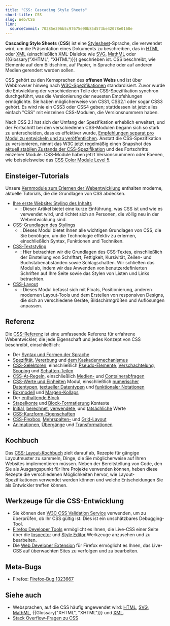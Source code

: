 ```yaml
---
title: "CSS: Cascading Style Sheets"
short-title: CSS
slug: Web/CSS
l10n:
  sourceCommit: 70285e396b5c97675e90b85d573be42078e0168e
---
```


**Cascading Style Sheets** (**CSS**) ist eine [Stylesheet](/de/docs/Web/API/StyleSheet)-Sprache, die verwendet wird, um die Präsentation eines Dokuments zu beschreiben, das in [HTML](/de/docs/Web/HTML) oder [XML](/de/docs/Web/XML/Guides/XML_introduction) (einschließlich XML-Dialekte wie [SVG](/de/docs/Web/SVG), [MathML](/de/docs/Web/MathML) oder {{Glossary("XHTML", "XHTML")}}) geschrieben ist. CSS beschreibt, wie Elemente auf dem Bildschirm, auf Papier, in Sprache oder auf anderen Medien gerendert werden sollen.

CSS gehört zu den Kernsprachen des **offenen Webs** und ist über Webbrowser hinweg nach [W3C-Spezifikationen](https://www.w3.org/Style/CSS/#specs) standardisiert. Zuvor wurde die Entwicklung der verschiedenen Teile der CSS-Spezifikation synchron durchgeführt, was die Versionierung der neuesten Empfehlungen ermöglichte. Sie haben möglicherweise von CSS1, CSS2.1 oder sogar CSS3 gehört. Es wird nie ein CSS3 oder CSS4 geben; stattdessen ist jetzt alles einfach "CSS" mit einzelnen CSS-Modulen, die Versionsnummern haben.

Nach CSS 2.1 hat sich der Umfang der Spezifikation erheblich erweitert, und der Fortschritt bei den verschiedenen CSS-Modulen begann sich so stark zu unterscheiden, dass es effektiver wurde, [Empfehlungen separat pro Modul zu entwickeln und zu veröffentlichen](https://www.w3.org/Style/CSS/current-work). Anstatt die CSS-Spezifikation zu versionieren, nimmt das W3C jetzt regelmäßig einen Snapshot des [aktuell stabilen Zustands der CSS-Spezifikation](https://www.w3.org/TR/css/) und des Fortschritts einzelner Module. CSS-Module haben jetzt Versionsnummern oder Ebenen, wie beispielsweise das [CSS Color Module Level 5](https://drafts.csswg.org/css-color-5/).

## Einsteiger-Tutorials

Unsere [Kernmodule zum Erlernen der Webentwicklung](/de/docs/Learn_web_development/Core) enthalten moderne, aktuelle Tutorials, die die Grundlagen von CSS abdecken.

- [Ihre erste Website: Styling des Inhalts](/de/docs/Learn_web_development/Getting_started/Your_first_website/Styling_the_content)
  - : Dieser Artikel bietet eine kurze Einführung, was CSS ist und wie es verwendet wird, und richtet sich an Personen, die völlig neu in der Webentwicklung sind.
- [CSS-Grundlagen des Stylings](/de/docs/Learn_web_development/Core/Styling_basics)
  - : Dieses Modul bietet Ihnen alle wichtigen Grundlagen von CSS, die Sie benötigen, um die Technologie effektiv zu erlernen, einschließlich Syntax, Funktionen und Techniken.
- [CSS-Textstyling](/de/docs/Learn_web_development/Core/Text_styling)
  - : Hier betrachten wir die Grundlagen des CSS-Textes, einschließlich der Einstellung von Schriftart, Fettigkeit, Kursivität, Zeilen- und Buchstabenabständen sowie Schlagschatten. Wir schließen das Modul ab, indem wir das Anwenden von benutzerdefinierten Schriften auf Ihre Seite sowie das Stylen von Listen und Links betrachten.
- [CSS-Layout](/de/docs/Learn_web_development/Core/CSS_layout)
  - : Dieses Modul befasst sich mit Floats, Positionierung, anderen modernen Layout-Tools und dem Erstellen von responsiven Designs, die sich an verschiedene Geräte, Bildschirmgrößen und Auflösungen anpassen.

## Referenz

Die [CSS-Referenz](/de/docs/Web/CSS/Reference) ist eine umfassende Referenz für erfahrene Webentwickler, die jede Eigenschaft und jedes Konzept von CSS beschreibt, einschließlich:

- Der [Syntax und Formen der Sprache](/de/docs/Web/CSS/CSS_syntax/Syntax)
- [Spezifität](/de/docs/Web/CSS/CSS_cascade/Specificity), [Vererbung](/de/docs/Web/CSS/CSS_cascade/Inheritance) und [dem Kaskadenmechanismus](/de/docs/Web/CSS/CSS_cascade/Cascade)
- [CSS-Selektoren](/de/docs/Web/CSS/CSS_selectors), einschließlich [Pseudo-Elemente](/de/docs/Web/CSS/CSS_pseudo-elements), [Verschachtelung](/de/docs/Web/CSS/CSS_nesting), [Scoping](/de/docs/Web/CSS/CSS_scoping) und [Schatten-Teilen](/de/docs/Web/CSS/CSS_shadow_parts)
- [CSS-At-Regeln](/de/docs/Web/CSS/CSS_syntax/At-rule), einschließlich [Medien-](/de/docs/Web/CSS/CSS_media_queries) und [Containerabfragen](/de/docs/Web/CSS/CSS_containment)
- [CSS-Werte und Einheiten](/de/docs/Web/CSS/CSS_values_and_units) Modul, einschließlich [numerischer Datentypen](/de/docs/Web/CSS/CSS_values_and_units/Numeric_data_types), [textueller Datentypen](/de/docs/Web/CSS/CSS_values_and_units/Textual_data_types) und [funktionaler Notationen](/de/docs/Web/CSS/CSS_values_and_units/CSS_value_functions)
- [Boxmodell](/de/docs/Web/CSS/CSS_box_model/Introduction_to_the_CSS_box_model) und [Margen-Kollaps](/de/docs/Web/CSS/CSS_box_model/Mastering_margin_collapsing)
- Der [enthaltende Block](/de/docs/Web/CSS/CSS_display/Containing_block)
- [Stapelkonte](/de/docs/Web/CSS/CSS_positioned_layout/Stacking_context) und [Block-Formatierung](/de/docs/Web/CSS/CSS_display/Block_formatting_context) Kontexte
- [Initial](/de/docs/Web/CSS/CSS_cascade/Value_processing#initial_value), [berechnet](/de/docs/Web/CSS/CSS_cascade/Value_processing#computed_value), [verwendete](/de/docs/Web/CSS/CSS_cascade/Value_processing#used_value), und [tatsächliche](/de/docs/Web/CSS/CSS_cascade/Value_processing#actual_value) Werte
- [CSS-Kurzform-Eigenschaften](/de/docs/Web/CSS/CSS_cascade/Shorthand_properties)
- [CSS-Flexbox](/de/docs/Web/CSS/CSS_flexible_box_layout), [Mehrspalten-](/de/docs/Web/CSS/CSS_multicol_layout) und [Grid-Layout](/de/docs/Web/CSS/CSS_grid_layout)
- [Animationen](/de/docs/Web/CSS/CSS_animations), [Übergänge](/de/docs/Web/CSS/CSS_transitions) und [Transformationen](/de/docs/Web/CSS/CSS_transforms)

## Kochbuch

Das [CSS-Layout-Kochbuch](/de/docs/Web/CSS/How_to/Layout_cookbook) zielt darauf ab, Rezepte für gängige Layoutmuster zu sammeln, Dinge, die Sie möglicherweise auf Ihren Websites implementieren müssen. Neben der Bereitstellung von Code, den Sie als Ausgangspunkt für Ihre Projekte verwenden können, heben diese Rezepte die verschiedenen Möglichkeiten hervor, wie Layout-Spezifikationen verwendet werden können und welche Entscheidungen Sie als Entwickler treffen können.

## Werkzeuge für die CSS-Entwicklung

- Sie können den [W3C CSS Validation Service](https://jigsaw.w3.org/css-validator/) verwenden, um zu überprüfen, ob Ihr CSS gültig ist. Dies ist ein unschätzbares Debugging-Tool.
- [Firefox Developer Tools](https://firefox-source-docs.mozilla.org/devtools-user/index.html) ermöglicht es Ihnen, die Live-CSS einer Seite über die [Inspector](https://firefox-source-docs.mozilla.org/devtools-user/page_inspector/index.html) und [Style Editor](https://firefox-source-docs.mozilla.org/devtools-user/style_editor/index.html) Werkzeuge anzusehen und zu bearbeiten.
- Die [Web Developer Extension](https://addons.mozilla.org/en-US/firefox/addon/web-developer/) für Firefox ermöglicht es Ihnen, das Live-CSS auf überwachten Sites zu verfolgen und zu bearbeiten.

## Meta-Bugs

- Firefox: [Firefox-Bug 1323667](https://bugzil.la/1323667)

## Siehe auch

- Websprachen, auf die CSS häufig angewendet wird: [HTML](/de/docs/Web/HTML), [SVG](/de/docs/Web/SVG), [MathML](/de/docs/Web/MathML), {{Glossary("XHTML", "XHTML")}} und [XML](/de/docs/Web/XML/Guides/XML_introduction).
- [Stack Overflow-Fragen zu CSS](https://stackoverflow.com/questions/tagged/css)

